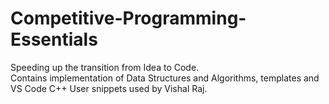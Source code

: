 # Competitive-Programming-Essentials
Speeding up the transition from Idea to Code.\
Contains implementation of Data Structures and Algorithms, templates and VS Code C++ User snippets used by Vishal Raj.
